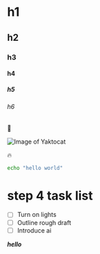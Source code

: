 # h1
## h2
### h3
#### h4
##### h5
###### h6

🚀

![Image of Yaktocat](https://octodex.github.com/images/yaktocat.png)

🔥

```bash
echo "hello world"
```
# step 4 task list

- [ ] Turn on lights
- [ ] Outline rough draft
- [ ] Introduce ai

***hello***
